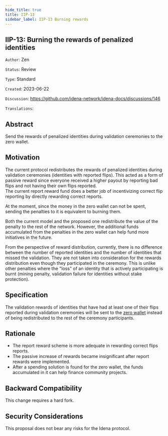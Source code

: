 ```yaml
---
hide_title: true
title: IIP-13
sidebar_label: IIP-13 Burning rewards
---
```


## IIP-13: Burning the rewards of penalized identities

`Author`: Zen

`Status`: Review

`Type`: Standard

`Created`: 2023-06-22

`Discussion`: https://github.com/idena-network/idena-docs/discussions/146

`Translations`:

## Abstract

Send the rewards of penalized identities during validation ceremonies to the zero wallet.

## Motivation

The current protocol redistributes the rewards of penalized identities during validation ceremonies (identities with reported flips). This acted as a form of passive reward since everyone received a higher payout by reporting bad flips and not having their own flips reported.  
The current report reward fund does a better job of incentivizing correct flip reporting by directly rewarding correct reports.

At the moment, since the money in the zero wallet can not be spent, sending the penalties to it is equivalent to burning them.

Both the current model and the proposed one redistribute the value of the penalty to the rest of the network. However, the additional funds accumulated from the penalties in the zero wallet can help fund more initiatives in the future.

From the perspective of reward distribution, currently, there is no difference between the number of reported identities and the number of identities that missed the validation. They are not taken into consideration for the rewards distribution even though they participated in the ceremony. This is unlike other penalties where the "loss" of an identity that is actively participating is burnt (mining penalty, validation failure for identities without stake protection).

## Specification

The validation rewards of identities that have had at least one of their flips reported during validation ceremonies will be sent to the [zero wallet](https://scan.idena.io/address/0x0000000000000000000000000000000000000000) instead of being redistributed to the rest of the ceremony participants.

## Rationale

- The report reward scheme is more adequate in rewarding correct flips reports.
- The passive increase of rewards became insignificant after report rewards were implemented.
- After a spending solution is found for the zero wallet, the funds accumulated in it can help finance community projects.

## Backward Compatibility

This change requires a hard fork.

## Security Considerations

This proposal does not bear any risks for the Idena protocol.
